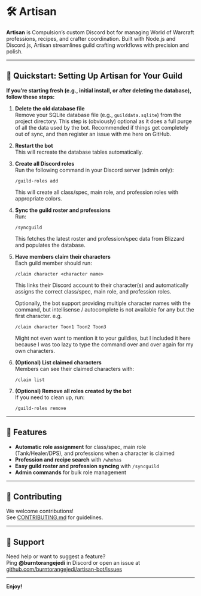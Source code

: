 # 🛠️ Artisan

**Artisan** is Compulsion’s custom Discord bot for managing World of Warcraft professions, recipes, and crafter coordination. Built with Node.js and Discord.js, Artisan streamlines guild crafting workflows with precision and polish.

---

## 🚀 Quickstart: Setting Up Artisan for Your Guild

**If you’re starting fresh (e.g., initial install, or after deleting the database), follow these steps:**

1. **Delete the old database file**  
   Remove your SQLite database file (e.g., `guilddata.sqlite`) from the project directory. This step is (obviously) optional as it does a full purge of all the data used by the bot. Recommended if things get completely out of sync, and then register an issue with me here on GitHub. 

2. **Restart the bot**  
   This will recreate the database tables automatically.

3. **Create all Discord roles**  
   Run the following command in your Discord server (admin only):  
   ```
   /guild-roles add
   ```
   This will create all class/spec, main role, and profession roles with appropriate colors.

4. **Sync the guild roster and professions**  
   Run:  
   ```
   /syncguild
   ```
   This fetches the latest roster and profession/spec data from Blizzard and populates the database.

5. **Have members claim their characters**  
   Each guild member should run:  
   ```
   /claim character <character name>
   ```
   This links their Discord account to their character(s) and automatically assigns the correct class/spec, main role, and profession roles.

   Optionally, the bot support providing multiple character names with the command, but intellisense / autocomplete is not available for any but the first character. e.g.
   ```
   /claim character Toon1 Toon2 Toon3
   ```
      Might not even want to mention it to your guildies, but I included it here because I was too lazy to type the command over and over again for my own characters.

6. **(Optional) List claimed characters**  
   Members can see their claimed characters with:  
   ```
   /claim list
   ```

7. **(Optional) Remove all roles created by the bot**  
   If you need to clean up, run:  
   ```
   /guild-roles remove
   ```

---

## 🧩 Features

- **Automatic role assignment** for class/spec, main role (Tank/Healer/DPS), and professions when a character is claimed
- **Profession and recipe search** with `/whohas`
- **Easy guild roster and profession syncing** with `/syncguild`
- **Admin commands** for bulk role management

---

## 🤝 Contributing

We welcome contributions!  
See [CONTRIBUTING.md](CONTRIBUTING.md) for guidelines.

---

## 💬 Support

Need help or want to suggest a feature?  
Ping **@burntorangejedi** in Discord or open an issue at [github.com/burntorangejedi/artisan-bot/issues](https://github.com/burntorangejedi/artisan-bot/issues)

---

**Enjoy!**